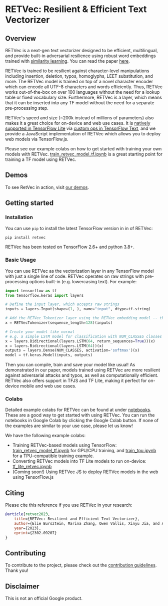 # RETVec: Resilient & Efficient Text Vectorizer


## Overview
RETVec is a next-gen text vectorizer designed to be efficient, multilingual, and provide built-in adversarial resilience using robust word embeddings trained with [similarity learning](https://github.com/tensorflow/similarity/). You can read the paper [here](https://arxiv.org/abs/2302.09207).

RETVec is trained to be resilient against character-level manipulations including insertion, deletion, typos, homoglyphs, LEET substitution, and more. The RETVec model is trained on top of a novel character encoder which can encode all UTF-8 characters and words efficiently. Thus, RETVec works out-of-the-box on over 100 languages without the need for a lookup table or fixed vocabulary size. Furthermore, RETVec is a layer, which means that it can be inserted into any TF model without the need for a separate pre-processing step.

RETVec's speed and size (~200k instead of millions of parameters) also makes it a great choice for on-device and web use cases. It is [natively supported in TensorFlow Lite](notebooks/tf_lite_retvec.ipynb) via [custom ops in TensorFlow Text](https://www.tensorflow.org/text/api_docs/python/text/utf8_binarize), and we provide a JavaScript implementation of RETVec which allows you to deploy web models via TensorFlow.js.

Please see our example colabs on how to get started with training your own models with RETVec. [train_retvec_model_tf.ipynb](notebooks/train_retvec_model_tf.ipynb) is a great starting point for training a TF model using RETVec.

## Demos

To see RetVec in action, visit [our demos](https://google-research.github.io/retvec/).

## Getting started


### Installation

You can use `pip` to install the latest TensorFlow version in in  of RETVec:

```python
pip install retvec
```

RETVec has been tested on TensorFlow 2.6+ and python 3.8+.

### Basic Usage

You can use RETVec as the vectorization layer in any TensorFlow model with just a single line of code. RETVec operates on raw strings with pre-processing options built-in (e.g. lowercasing text). For example:

```python
import tensorflow as tf
from tensorflow.keras import layers

# Define the input layer, which accepts raw strings
inputs = layers.Input(shape=(1, ), name="input", dtype=tf.string)

# Add the RETVec Tokenizer layer using the RETVec embedding model -- that's it!
x = RETVecTokenizer(sequence_length=128)(inputs)

# Create your model like normal
# e.g. a simple LSTM model for classification with NUM_CLASSES classes
x = layers.Bidirectional(layers.LSTM(64, return_sequences=True))(x)
x = layers.Bidirectional(layers.LSTM(64))(x)
outputs = layers.Dense(NUM_CLASSES, activation='softmax')(x)
model = tf.keras.Model(inputs, outputs)
```

Then you can compile, train and save your model like usual! As demonstrated in our paper, models trained using RETVec are more resilient against adversarial attacks and typos, as well as computationally efficient. RETVec also offers support in TFJS and TF Lite, making it perfect for on-device mobile and web use cases.

### Colabs

Detailed example colabs for RETVec can be found at under [notebooks](notebooks/). These are a good way to get started with using RETVec. You can run the notebooks in Google Colab by clicking the Google Colab button. If none of the examples are similar to your use case, please let us know!

We have the following example colabs:

- Training RETVec-based models using TensorFlow: [train_retvec_model_tf.ipynb](notebooks/train_retvec_model_tf.ipynb) for GPU/CPU training, and [train_tpu.ipynb](notebooks/train_tpu.ipynb) for a TPU-compatible training example.
- Converting RETVec models into TF Lite models to run on-device: [tf_lite_retvec.ipynb](notebooks/tf_lite_retvec.ipynb)
- (Coming soon!) Using RETVec JS to deploy RETVec models in the web using TensorFlow.js

## Citing
Please cite this reference if you use RETVec in your research:

```bibtex
@article{retvec2023,
    title={RETVec: Resilient and Efficient Text Vectorizer},
    author={Elie Bursztein, Marina Zhang, Owen Vallis, Xinyu Jia, and Alexey Kurakin},
    year={2023},
    eprint={2302.09207}
}
```

## Contributing
To contribute to the project, please check out the [contribution guidelines](CONTRIBUTING.md). Thank you!

## Disclaimer
This is not an official Google product.
